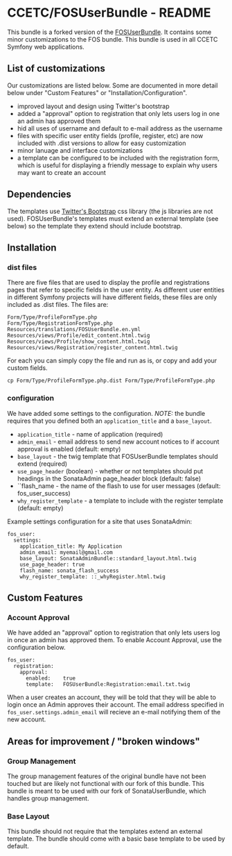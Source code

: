 # CCETC/FOSUserBundle - README

This bundle is a forked version of the [FOSUserBundle](https://github.com/FriendsOfSymfony/FOSUserBundle).
It contains some minor customizations to the FOS bundle.
This bundle is used in all CCETC Symfony web applications.

## List of customizations
Our customizations are listed below.  Some are documented in more detail below under "Custom Features" or "Installation/Configuration".

- improved layout and design using Twitter's bootstrap
- added a "approval" option to registration that only lets users log in one an admin has approved them
- hid all uses of username and default to e-mail address as the username
- files with specific user entity fields (profile, register, etc) are now included with .dist versions to allow for easy customization
- minor lanuage and interface customizations
- a template can be configured to be included with the registration form, which is useful for displaying a friendly message to explain why users may want to create an account


## Dependencies
The templates use [Twitter's Bootstrap](http://twitter.github.com/bootstrap/) css library (the js libraries are not used).  FOSUserBundle's templates must extend an external template (see below) so the template they extend should include bootstrap.

## Installation
### dist files
There are five files that are used to display the profile and registrations pages that refer to specific fields in the user entity.  As different user entities in different Symfony projects will have different fields, these files are only included as .dist files.  The files are:

	Form/Type/ProfileFormType.php
	Form/Type/RegistrationFormType.php
	Resources/translations/FOSUserBundle.en.yml
	Resources/views/Profile/edit_content.html.twig
	Resources/views/Profile/show_content.html.twig
	Resources/views/Registration/register_content.html.twig

For each you can simply copy the file and run as is, or copy and add your custom fields.

	cp Form/Type/ProfileFormType.php.dist Form/Type/ProfileFormType.php

### configuration
We have added some settings to the configuration.  *NOTE:* the bundle requires that you defined both an ``application_title`` and a ``base_layout``.

- ``application_title`` - name of application (required)
- ``admin_email`` - email address to send new account notices to if account approval is enabled (default: empty)
- ``base_layout`` - the twig template that FOSUserBundle templates should extend (required)
- ``use_page_header`` (boolean) - whether or not templates should put headings in the SonataAdmin page_header block (default: false)
- ``flash_name - the name of the flash to use for user messages (default: fos_user_success)
- ``why_register_template`` - a template to include with the register template (default: empty)

Example settings configuration for a site that uses SonataAdmin:

	fos_user:
	  settings:
		application_title: My Application
		admin_email: myemail@gmail.com
		base_layout: SonataAdminBundle::standard_layout.html.twig
		use_page_header: true
		flash_name: sonata_flash_success
		why_register_template: ::_whyRegister.html.twig

## Custom Features
### Account Approval
We have added an "approval" option to registration that only lets users log in once an admin has approved them. To enable Account Approval, use the configuration below.

	fos_user:
	  registration:
		approval:
		  enabled:    true
		  template:   FOSUserBundle:Registration:email.txt.twig

When a user creates an account, they will be told that they will be able to login once an Admin approves their account.  The email address specified in ``fos_user.settings.admin_email`` will recieve an e-mail notifying them of the new account.

## Areas for improvement / "broken windows"
### Group Management
The group management features of the original bundle have not been touched but are likely not functional with our fork of this bundle.  This bundle is meant to be used with our fork of SonataUserBundle, which handles group management.

### Base Layout
This bundle should not require that the templates extend an external template.  The bundle should come with a basic base template to be used by default.